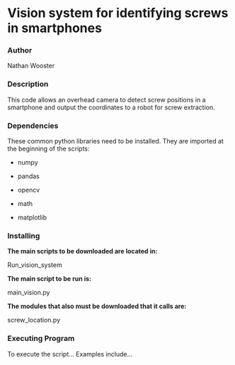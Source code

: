 # Vision system for identifying screws in smartphones


### Author

Nathan Wooster


### Description

This code allows an overhead camera to detect screw positions in a smartphone and output the coordinates to a robot for screw extraction.


### Dependencies

These common python libraries need to be installed. They are imported at the beginning of the scripts:

- numpy

- pandas

- opencv

- math

- matplotlib


### Installing
**The main scripts to be downloaded are located in:**

Run_vision_system

**The main script to be run is:**

main_vision.py

**The modules that also must be downloaded that it calls are:**

screw_location.py




### Executing Program
To execute the script...
Examples include...

